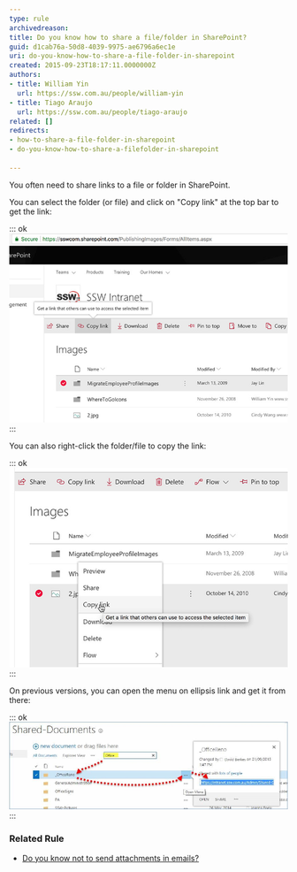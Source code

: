 ```yaml
---
type: rule
archivedreason: 
title: Do you know how to share a file/folder in SharePoint?
guid: d1cab76a-50d8-4039-9975-ae6796a6ec1e
uri: do-you-know-how-to-share-a-file-folder-in-sharepoint
created: 2015-09-23T18:17:11.0000000Z
authors:
- title: William Yin
  url: https://ssw.com.au/people/william-yin
- title: Tiago Araujo
  url: https://ssw.com.au/people/tiago-araujo
related: []
redirects:
- how-to-share-a-file-folder-in-sharepoint
- do-you-know-how-to-share-a-filefolder-in-sharepoint

---
```


You often need to share links to a file or folder in SharePoint. 

<!--endintro-->

You can select the folder (or file) and click on "Copy link" at the top bar to get the link:


::: ok  
![Figure: Getting URL from SharePoint top bar](sharepoint-cloud-copy-folder.jpg)  
:::

You can also right-click the folder/file to copy the link:


::: ok  
![Figure: Getting URL by right-clicking a file in SharePoint](sharepoint-right-click-link.jpg)  
:::

On previous versions, you can open the menu on ellipsis link and get it from there:


::: ok  
![Figure: Getting URL from SharePoint ellipsis menu](sharepoint-link.jpg)  
:::

###  Related Rule


* [Do you know not to send attachments in emails?](/do-you-know-not-to-send-attachments-in-emails)
